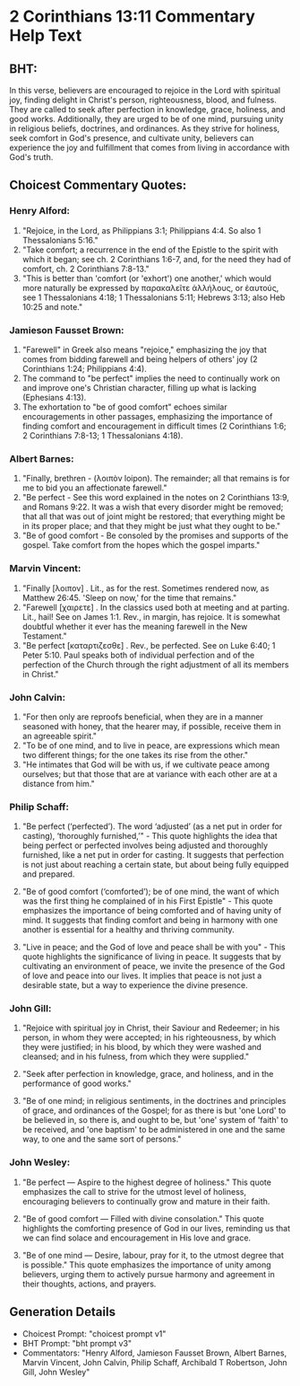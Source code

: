 # 2 Corinthians 13:11 Commentary Help Text

## BHT:
In this verse, believers are encouraged to rejoice in the Lord with spiritual joy, finding delight in Christ's person, righteousness, blood, and fulness. They are called to seek after perfection in knowledge, grace, holiness, and good works. Additionally, they are urged to be of one mind, pursuing unity in religious beliefs, doctrines, and ordinances. As they strive for holiness, seek comfort in God's presence, and cultivate unity, believers can experience the joy and fulfillment that comes from living in accordance with God's truth.

## Choicest Commentary Quotes:
### Henry Alford:
1. "Rejoice, in the Lord, as Philippians 3:1; Philippians 4:4. So also 1 Thessalonians 5:16." 
2. "Take comfort; a recurrence in the end of the Epistle to the spirit with which it began; see ch. 2 Corinthians 1:6-7, and, for the need they had of comfort, ch. 2 Corinthians 7:8-13."
3. "This is better than 'comfort (or 'exhort') one another,' which would more naturally be expressed by παρακαλεῖτε ἀλλήλους, or ἑαυτούς, see 1 Thessalonians 4:18; 1 Thessalonians 5:11; Hebrews 3:13; also Heb 10:25 and note."

### Jamieson Fausset Brown:
1. "Farewell" in Greek also means "rejoice," emphasizing the joy that comes from bidding farewell and being helpers of others' joy (2 Corinthians 1:24; Philippians 4:4).
2. The command to "be perfect" implies the need to continually work on and improve one's Christian character, filling up what is lacking (Ephesians 4:13).
3. The exhortation to "be of good comfort" echoes similar encouragements in other passages, emphasizing the importance of finding comfort and encouragement in difficult times (2 Corinthians 1:6; 2 Corinthians 7:8-13; 1 Thessalonians 4:18).

### Albert Barnes:
1. "Finally, brethren - (λοιπὸν loipon). The remainder; all that remains is for me to bid you an affectionate farewell."
2. "Be perfect - See this word explained in the notes on 2 Corinthians 13:9, and Romans 9:22. It was a wish that every disorder might be removed; that all that was out of joint might be restored; that everything might be in its proper place; and that they might be just what they ought to be."
3. "Be of good comfort - Be consoled by the promises and supports of the gospel. Take comfort from the hopes which the gospel imparts."

### Marvin Vincent:
1. "Finally [λοιπον] . Lit., as for the rest. Sometimes rendered now, as Matthew 26:45. 'Sleep on now,' for the time that remains." 
2. "Farewell [χαιρετε] . In the classics used both at meeting and at parting. Lit., hail! See on James 1:1. Rev., in margin, has rejoice. It is somewhat doubtful whether it ever has the meaning farewell in the New Testament." 
3. "Be perfect [καταρτιζεσθε] . Rev., be perfected. See on Luke 6:40; 1 Peter 5:10. Paul speaks both of individual perfection and of the perfection of the Church through the right adjustment of all its members in Christ."

### John Calvin:
1. "For then only are reproofs beneficial, when they are in a manner seasoned with honey, that the hearer may, if possible, receive them in an agreeable spirit."
2. "To be of one mind, and to live in peace, are expressions which mean two different things; for the one takes its rise from the other."
3. "He intimates that God will be with us, if we cultivate peace among ourselves; but that those that are at variance with each other are at a distance from him."

### Philip Schaff:
1. "Be perfect (‘perfected’). The word ‘adjusted’ (as a net put in order for casting), ‘thoroughly furnished,’" - This quote highlights the idea that being perfect or perfected involves being adjusted and thoroughly furnished, like a net put in order for casting. It suggests that perfection is not just about reaching a certain state, but about being fully equipped and prepared.

2. "Be of good comfort (‘comforted’); be of one mind, the want of which was the first thing he complained of in his First Epistle" - This quote emphasizes the importance of being comforted and of having unity of mind. It suggests that finding comfort and being in harmony with one another is essential for a healthy and thriving community.

3. "Live in peace; and the God of love and peace shall be with you" - This quote highlights the significance of living in peace. It suggests that by cultivating an environment of peace, we invite the presence of the God of love and peace into our lives. It implies that peace is not just a desirable state, but a way to experience the divine presence.

### John Gill:
1. "Rejoice with spiritual joy in Christ, their Saviour and Redeemer; in his person, in whom they were accepted; in his righteousness, by which they were justified; in his blood, by which they were washed and cleansed; and in his fulness, from which they were supplied."

2. "Seek after perfection in knowledge, grace, and holiness, and in the performance of good works."

3. "Be of one mind; in religious sentiments, in the doctrines and principles of grace, and ordinances of the Gospel; for as there is but 'one Lord' to be believed in, so there is, and ought to be, but 'one' system of 'faith' to be received, and 'one baptism' to be administered in one and the same way, to one and the same sort of persons."

### John Wesley:
1. "Be perfect — Aspire to the highest degree of holiness." This quote emphasizes the call to strive for the utmost level of holiness, encouraging believers to continually grow and mature in their faith.

2. "Be of good comfort — Filled with divine consolation." This quote highlights the comforting presence of God in our lives, reminding us that we can find solace and encouragement in His love and grace.

3. "Be of one mind — Desire, labour, pray for it, to the utmost degree that is possible." This quote emphasizes the importance of unity among believers, urging them to actively pursue harmony and agreement in their thoughts, actions, and prayers.


## Generation Details
- Choicest Prompt: "choicest prompt v1"
- BHT Prompt: "bht prompt v3"
- Commentators: "Henry Alford, Jamieson Fausset Brown, Albert Barnes, Marvin Vincent, John Calvin, Philip Schaff, Archibald T Robertson, John Gill, John Wesley"

